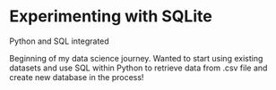 # Experimenting with SQLite
Python and SQL integrated

Beginning of my data science journey.
Wanted to start using existing datasets and use SQL within Python to retrieve data from .csv file and create new database in the process!
